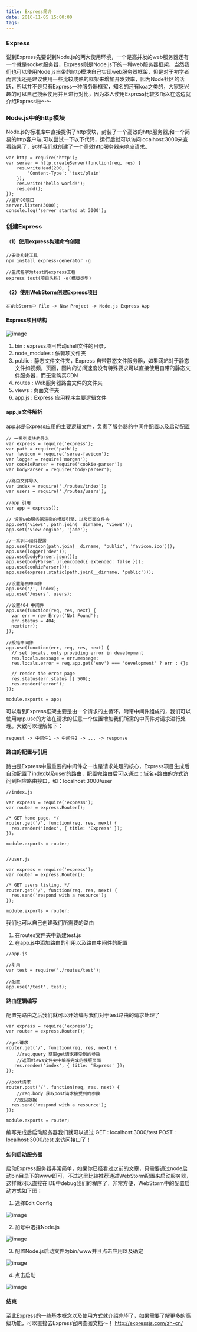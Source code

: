```yaml
---
title: Express简介
date: 2016-11-05 15:00:00
tags:
---
```


### Express
说到Express先要说到Node.js的两大使用环境，一个是高并发的web服务器还有一个就是socket服务器，Express则是Node.js下的一种web服务器框架，当然我们也可以使用Node.js自带的http模块自己实现web服务器框架，但是对于初学者而言我还是建议使用一些比较成熟的框架来增加开发效率，因为Node社区的活跃，所以并不是只有Express一种服务器框架，知名的还有koa之类的，大家感兴趣的可以自己搜索使用并且进行对比，因为本人使用Express比较多所以在这边就介绍Express啦～～
  
### Node.js中的http模块
Node.js的标准库中直接提供了http模块，封装了一个高效的http服务器,和一个简易的http客户端,可以尝试一下以下代码，运行后就可以访问localhost:3000来查看结果了，这样我们就创建了一个高效http服务器来响应请求。

```
var http = require('http');
var server = http.createServer(function(req, res) {
    res.writeHead(200, {
        'Content-Type': 'text/plain'
    });
    res.write('hello world!');
    res.end();
});
//监听80端口
server.listen(3000);
console.log('server started at 3000');
```

### 创建Express

#### （1）使用express构建命令创建

```
//安装构建工具
npm install express-generator -g 

//生成名字为test的express工程
express test(项目名称) -e(模版类型) 

```

#### （2）使用WebStorm创建Express项目

```
在WebStorm中 File -> New Project -> Node.js Express App
```

#### Express项目结构

![image](http://files.magiclizi.com/2D4782B9-4F82-4BF9-AFE6-764E6F714A24.png)

1. bin : express项目启动shell文件的目录，
2. node_modules : 依赖项文件夹
3. public : 静态文件文件夹，Express 自带静态文件服务器，如果网站对于静态文件如视频，页面，图片的访问速度没有特殊要求可以直接使用自带的静态文件服务器，而无需购买CDN
4. routes : Web服务器路由文件的文件夹
5. views : 页面文件夹
6. app.js : Express 应用程序主要逻辑文件

#### app.js文件解析
app.js是Express应用的主要逻辑文件，负责了服务器的中间件配置以及启动配置

```
// 一系列模块的导入
var express = require('express');
var path = require('path');
var favicon = require('serve-favicon');
var logger = require('morgan');
var cookieParser = require('cookie-parser');
var bodyParser = require('body-parser');

//路由文件导入
var index = require('./routes/index');
var users = require('./routes/users');

//app 引用
var app = express();

// 设置web服务器渲染的模版引擎，以及页面文件夹
app.set('views', path.join(__dirname, 'views'));
app.set('view engine', 'jade');

//一系列中间件配置
app.use(favicon(path.join(__dirname, 'public', 'favicon.ico')));
app.use(logger('dev'));
app.use(bodyParser.json());
app.use(bodyParser.urlencoded({ extended: false }));
app.use(cookieParser());
app.use(express.static(path.join(__dirname, 'public')));

//设置路由中间件
app.use('/', index);
app.use('/users', users);

//设置404 中间件
app.use(function(req, res, next) {
  var err = new Error('Not Found');
  err.status = 404;
  next(err);
});

//报错中间件
app.use(function(err, req, res, next) {
  // set locals, only providing error in development
  res.locals.message = err.message;
  res.locals.error = req.app.get('env') === 'development' ? err : {};

  // render the error page
  res.status(err.status || 500);
  res.render('error');
});

module.exports = app;

```
可以看到Express框架主要是由一个请求的主循环，附带中间件组成的，我们可以使用app.use的方法在请求的任意一个位置增加我们所需的中间件对请求进行处理。大致可以理解如下：

```
request -> 中间件1 -> 中间件2 -> ... -> response
```

#### 路由的配置与引用
路由是Express中最重要的中间件之一也是请求处理的核心，Express项目生成后自动配置了index以及user的路由，配置完路由后可以通过：域名+路由的方式访问到相应路由接口，如：localhost:3000/user

```
//index.js

var express = require('express');
var router = express.Router();

/* GET home page. */
router.get('/', function(req, res, next) {
  res.render('index', { title: 'Express' });
});

module.exports = router;


```

```
//user.js

var express = require('express');
var router = express.Router();

/* GET users listing. */
router.get('/', function(req, res, next) {
  res.send('respond with a resource');
});

module.exports = router;

```

我们也可以自己创建我们所需要的路由
1. 在routes文件夹中新建test.js
2. 在app.js中添加路由的引用以及路由中间件的配置

```
//app.js

//引用
var test = require('./routes/test');

//配置
app.use('/test', test);

```

#### 路由逻辑编写
配置完路由之后我们就可以开始编写我们对于test路由的请求处理了

```
var express = require('express');
var router = express.Router();

//get请求
router.get('/', function(req, res, next) {
    //req.query 获取get请求接受到的参数
    //返回Views文件夹中编写完成的模版页面
   res.render('index', { title: 'Express' });
});

//post请求
router.post('/', function(req, res, next) {
    //req.body 获取post请求接受到的参数
   //返回数据
  res.send('respond with a resource');
});

module.exports = router;

```

编写完成后启动服务器我们就可以通过
GET : localhost:3000/test
POST : localhost:3000/test
来访问接口了！

#### 如何启动服务器
启动Express服务器非常简单，如果你已经看过之前的文章，只需要通过node启动bin目录下的www即可，不过这里比较推荐通过WebStorm配置来启动服务器，这样就可以直接在IDE中debug我们的程序了，非常方便，WebStorm中的配置启动方式如下图：

1. 选择Edit Config

![image](http://magiclizi.b0.upaiyun.com/CB630938-713D-4546-B8E0-CA1AA11CB21E.png)

2. 加号中选择Node.js

![image](http://magiclizi.b0.upaiyun.com/D16111BB-7F92-41BB-A25A-F86458605896.png)

3. 配置Node.js启动文件为bin/www并且点击应用以及确定

![image](http://magiclizi.b0.upaiyun.com/E13981C7-FD9C-4650-A327-A9242CB46F55.png)

4. 点击启动

![image](http://magiclizi.b0.upaiyun.com/E693F19A-4440-4F6E-AAB8-1DCE07E77426.png)

#### 结束
至此Express的一些基本概念以及使用方式就介绍完毕了，如果需要了解更多的高级功能，可以直接去Express官网查阅文档～！
http://expressjs.com/zh-cn/
















